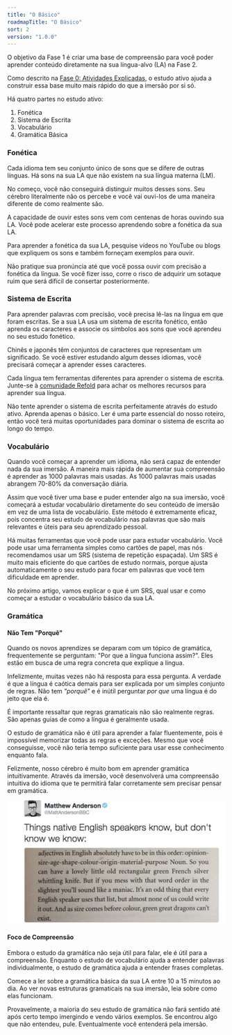 ```yaml
---
title: "O Básico"
roadmapTitle: "O Básico"
sort: 2
version: "1.0.0"
---
```


O objetivo da Fase 1 é criar uma base de compreensão para você poder aprender conteúdo diretamente na sua língua-alvo (LA) na Fase 2.

Como descrito na [Fase 0: Atividades Explicadas][0a-activities-explained], o estudo ativo ajuda a construir essa base muito mais rápido do que a imersão por si só.

Há quatro partes no estudo ativo:

1. Fonética
1. Sistema de Escrita
1. Vocabulário
1. Gramática Básica

### Fonética

Cada idioma tem seu conjunto único de sons que se difere de outras línguas. Há sons na sua LA que não existem na sua língua materna (LM).

No começo, você não conseguirá distinguir muitos desses sons. Seu cérebro literalmente não os percebe e você vai ouvi-los de uma maneira diferente de como realmente são.

A capacidade de ouvir estes sons vem com centenas de horas ouvindo sua LA. Você pode acelerar este processo aprendendo sobre a fonética da sua LA.

Para aprender a fonética da sua LA, pesquise vídeos no YouTube ou blogs que expliquem os sons e também forneçam exemplos para ouvir.

Não pratique sua pronúncia até que você possa ouvir com precisão a fonética da língua. Se você fizer isso, corre o risco de adquirir um sotaque ruim que será difícil de consertar posteriormente.

### Sistema de Escrita

Para aprender palavras com precisão, você precisa lê-las na língua em que foram escritas. Se a sua LA usa um sistema de escrita fonético, então aprenda os caracteres e associe os símbolos aos sons que você aprendeu no seu estudo fonético.

Chinês e japonês têm conjuntos de caracteres que representam um significado. Se você estiver estudando algum desses idiomas, você precisará começar a aprender esses caracteres.

Cada língua tem ferramentas diferentes para aprender o sistema de escrita. Junte-se à [comunidade Refold][join-link] para achar os melhores recursos para aprender sua língua.

Não tente aprender o sistema de escrita perfeitamente através do estudo ativo. Aprenda apenas o básico. Ler é uma parte essencial do nosso roteiro, então você terá muitas oportunidades para dominar o sistema de escrita ao longo do tempo.

### Vocabulário

Quando você começar a aprender um idioma, não será capaz de entender nada da sua imersão. A maneira mais rápida de aumentar sua compreensão é aprender as 1000 palavras mais usadas. As 1000 palavras mais usadas abrangem 70-80% da conversação diária.

Assim que você tiver uma base e puder entender algo na sua imersão, você começará a estudar vocabulário diretamente do seu conteúdo de imersão em vez de uma lista de vocabulário. Este método é extremamente eficaz, pois concentra seu estudo de vocabulário nas palavras que são mais relevantes e úteis para seu aprendizado pessoal.

Há muitas ferramentas que você pode usar para estudar vocabulário. Você pode usar uma ferramenta simples como cartões de papel, mas nós recomendamos usar um SRS (sistema de repetição espaçada). Um SRS é muito mais eficiente do que cartões de estudo normais, porque ajusta automaticamente o seu estudo para focar em palavras que você tem dificuldade em aprender.

No próximo artigo, vamos explicar o que é um SRS, qual usar e como começar a estudar o vocabulário básico da sua LA.

### Gramática

#### Não Tem "Porquê"

Quando os novos aprendizes se deparam com um tópico de gramática, frequentemente se perguntam: "Por que a língua funciona assim?". Eles estão em busca de uma regra concreta que explique a língua.

Infelizmente, muitas vezes não há resposta para essa pergunta. A verdade é que a língua é caótica demais para ser explicada por um simples conjunto de regras. Não tem _"porquê"_ e é inútil perguntar _por que_ uma língua é do jeito que ela é.

É importante ressaltar que regras gramaticais não são realmente regras. São apenas guias de como a língua é geralmente usada.

O estudo de gramática não é útil para aprender a falar fluentemente, pois é impossível memorizar todas as regras e exceções. Mesmo que você conseguisse, você não teria tempo suficiente para usar esse conhecimento enquanto fala.

Felizmente, nosso cérebro é muito bom em aprender gramática intuitivamente. Através da imersão, você desenvolverá uma compreensão intuitiva do idioma que te permitirá falar corretamente sem precisar pensar em gramática.

![](../../../images/grammar-meme.jpg)

#### Foco de Compreensão

Embora o estudo da gramática não seja útil para falar, ele é útil para a compreensão. Enquanto o estudo de vocabulário ajuda a entender palavras individualmente, o estudo de gramática ajuda a entender frases completas.

Comece a ler sobre a gramática básica da sua LA entre 10 a 15 minutos ao dia. Ao ver novas estruturas gramaticais na sua imersão, leia sobre como elas funcionam.

Provavelmente, a maioria do seu estudo de gramática não fará sentido até após certo tempo imergindo e vendo vários exemplos. Se encontrou algo que não entendeu, pule. Eventualmente você entenderá pela imersão.

[join-link]: /join
[0a-activities-explained]: /simplified/stage-0/a/activities-explained
